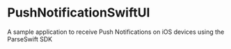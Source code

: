 # PushNotificationSwiftUI
A sample application to receive Push Notifications on iOS devices using the ParseSwift SDK
